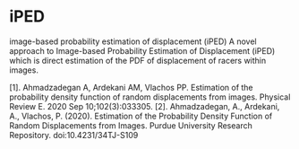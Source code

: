 # iPED
image-based probability estimation of displacement (iPED) 
A novel approach to Image-based Probability Estimation of Displacement (iPED) which is direct estimation of the PDF of displacement of racers within images. 

[1]. Ahmadzadegan A, Ardekani AM, Vlachos PP. Estimation of the probability density function of random displacements from images. Physical Review E. 2020 Sep 10;102(3):033305.
[2]. Ahmadzadegan, A., Ardekani, A., Vlachos, P. (2020). Estimation of the Probability Density Function of Random Displacements from Images. Purdue University Research Repository. doi:10.4231/34TJ-S109
